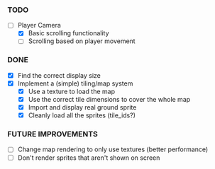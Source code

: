 ### TODO

- [ ] Player Camera
    - [x] Basic scrolling functionality
    - [ ] Scrolling based on player movement 

### DONE
- [x] Find the correct display size
- [x] Implement a (simple) tiling/map system 
    - [x] Use a texture to load the map 
    - [x] Use the correct tile dimensions to cover the whole map 
    - [x] Import and display real ground sprite 
    - [x] Cleanly load all the sprites (tile_ids?)

### FUTURE IMPROVEMENTS
- [ ] Change map rendering to only use textures (better performance) 
- [ ] Don't render sprites that aren't shown on screen